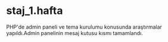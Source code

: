 # staj_1.hafta
PHP'de admin paneli ve tema kurulumu konusunda araştırmalar yapıldı.Admin panelinin mesaj kutusu kısmı tamamlandı.

